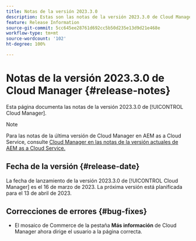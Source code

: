 ```yaml
---
title: Notas de la versión 2023.3.0
description: Estas son las notas de la versión 2023.3.0 de Cloud Manager.
feature: Release Information
source-git-commit: 5cc645ee28761d692cc5b50d235e13d9d21e468e
workflow-type: tm+mt
source-wordcount: '102'
ht-degree: 100%

---
```



# Notas de la versión 2023.3.0 de Cloud Manager {#release-notes}

Esta página documenta las notas de la versión 2023.3.0 de [!UICONTROL Cloud Manager].

>[!NOTE]
>
>Para las notas de la última versión de Cloud Manager en AEM as a Cloud Service, consulte [Cloud Manager en las notas de la versión actuales de AEM as a Cloud Service.](https://experienceleague.adobe.com/docs/experience-manager-cloud-service/content/implementing/using-cloud-manager/release-notes-cloud-manager/release-notes-cm-current.html?lang=es)

## Fecha de la versión {#release-date}

La fecha de lanzamiento de la versión 2023.3.0 de [!UICONTROL Cloud Manager] es el 16 de marzo de 2023. La próxima versión está planificada para el 13 de abril de 2023.

## Correcciones de errores {#bug-fixes}

* El mosaico de Commerce de la pestaña **Más información** de Cloud Manager ahora dirige el usuario a la página correcta.
